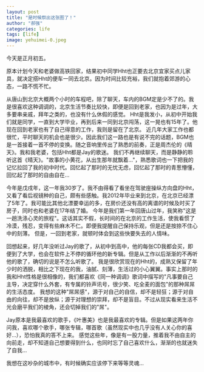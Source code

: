 ```yaml
---
layout: post
title: "是时候祭出这张图了！"
author: "郝强"
categories: life
tags: [life]
image: yehuimei-0.jpeg
---
```


今天是正月初五。

原本计划今天和老婆做高铁回家，结果初中同学Hht也正要去北京宜家买点儿家具，就决定搭Hht的便车一同去北京。因为时间比较充裕，我们就抱着郊游的心态，一路不慌不忙。

从唐山到北京大概两个小时的车程吧，除了聊天，车内的BGM定是少不了的。我是很喜欢这种调调的，北京生活节奏比较快，即便是回到老家，也因为是过年，大多要串亲戚，拜年之类的，也没有什么休假的感觉。
Hht是我发小，从初中开始我们就是同学，一直到大学毕业，再到后来一同到北京闯荡，这一晃也有15年了。他现在回到老家也有了自己得意的工作，我则是留在了北京。
近几年大家工作也都很忙，平时聊天的机会也是很少。因此我们这一路也是有说不完的话题，BGM也是一首接着一首不停的变换。随之音响里传出了熟悉的前奏，正是周杰伦的《晴天》。我和我老婆，包括Hht都是Jay的歌迷。
我们不再继续聊天，而是静静的聆听这首《晴天》。"故事的小黄花，从出生那年就飘着..."，熟悉歌词也一下把我的记忆拉回了我的初中时代。回忆起了那时的无忧无虑，回忆起了那时的青葱懵懂，回忆起了那时的自由自在...

今年是戊戌年，这一年我30岁了。我不由得看了看坐在驾驶座操纵方向盘的Hht，又看了看后视镜种的自己，颇有些感触。我2012年毕业来到北京，在北京已经漂了5年了。我可能比其他北漂要幸运的多，在房价还没有高的离谱的时候及时买了房子，同时也和老婆在17年结了婚。
今年是我们第一年回唐山过年，我笑称"这是一趟洗涤心灵的旅程"。这话其实不假，长时间的在北京的工作生活，使我看惯了冷漠，残忍，变得有些麻木不仁。即便我提醒自己保持乐观，但是还是按捺不住心中的刻薄。
但是，一回到老家，就顿时体会到这些快要失去的人情味。

回想起来，好几年没听过Jay的歌了，从初中到高中，他的每张CD我都会买，即便到了大学，也会在软件上不停的循环他的新专辑。但是从工作以后渐渐的不再听他的歌了，确切的说是不怎么听歌了。
我是很欣赏现在的Hht的，成熟又保留了年少时的洒脱，相比之下现在的我，油腻、刻薄，生活过的小心翼翼。事实上那时的我和Hht性格是很相像的，我们都喜欢《同一种调调》歌词中描写的"凡事要自己主导，决定穿什么外套，有专属的铃声讯号，很少笑、吃全麦的面包"的那种屌屌的生活态度。
我想的这种"屌屌感"，源于对自己的自信，却不是轻狂；源于对自由的向往，却不是放纵；源于对理想的崇拜，却不是盲目。不过从现实看来生活不光会磨平我们的棱角，还会切掉我们的"屌"。

Jay原本是我最喜欢的歌手，《叶惠美》也是我最喜欢的专辑。但是如果这两年你问我，喜欢哪个歌手，哪张专辑，哪首歌（虽然现实中也几乎没有人关心你的喜好...），恐怕我真的答不上来。
感觉这些年，像是有一股力量，推着我不由自主的向前走，却不知道自己想要得到什么，也同时忘了自己喜欢什么，渐渐的也就迷失了自我...

我想在这吵杂的城市中，有时候确实应该停下来等等灵魂...
